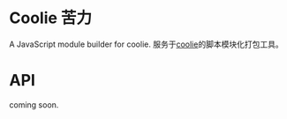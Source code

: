 # Coolie 苦力

A JavaScript module builder for coolie.
服务于[coolie](https://github.com/cloudcome/coolie)的脚本模块化打包工具。

# API
coming soon.